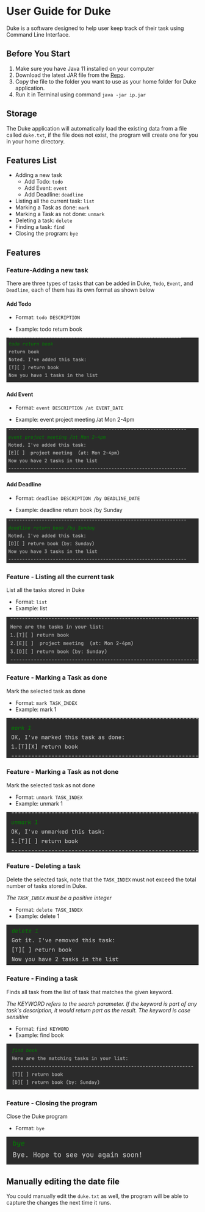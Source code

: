 # User Guide for Duke
Duke is a software designed to help user keep track of their task using Command Line Interface.


## Before You Start
1. Make sure you have Java 11 installed on your computer
2. Download the latest JAR file from the [Repo](https://github.com/lelerer/ip).
3. Copy the file to the folder you want to use as your home folder for Duke application.
4. Run it in Terminal using command `java -jar ip.jar`


## Storage
The Duke application will automatically load the existing data from a 
file called `duke.txt`, if the file does not exist, the program will create one for you in your home directory.


## Features List
- Adding a new task
  - Add Todo: `todo`
  - Add Event: `event`
  - Add Deadline: `deadline`
- Listing all the current task: `list`
- Marking a Task as done: `mark`
- Marking a Task as not done: `unmark`
- Deleting a task: `delete`
- Finding a task: `find` 
- Closing the program: `bye`


## Features

### Feature-Adding a new task
There are three types of tasks that can be added in Duke, `Todo`, `Event`, and `Deadline`, each of them has its own format as shown below
#### Add Todo 

- Format: `todo DESCRIPTION`

- Example: todo return book

![](TODO.png)

#### Add Event
- Format: `event DESCRIPTION /at EVENT_DATE`

- Example: event project meeting /at Mon 2-4pm

![](EVENT.png)

#### Add Deadline
- Format: `deadline DESCRIPTION /by DEADLINE_DATE`

- Example: deadline return book /by Sunday

![](DEADLINE.png)

### Feature - Listing all the current task
List all the tasks stored in Duke
- Format: `list`
- Example: list

![](LIST.png)

### Feature - Marking a Task as done
Mark the selected task as done
- Format: `mark TASK_INDEX`
- Example: mark 1

![](MARK.png)

### Feature - Marking a Task as not done
Mark the selected task as not done
- Format: `unmark TASK_INDEX`
- Example: unmark 1

![](UNMARK.png)

### Feature - Deleting a task
Delete the selected task, note that the `TASK_INDEX` must not exceed the total number of tasks stored in Duke.

*The `TASK_INDEX` must be a positive integer*
- Format: `delete TASK_INDEX`
- Example: delete 1

![](DELETE.png)

### Feature - Finding a task 
Finds all task from the list of task that matches the given keyword.

*The KEYWORD refers to the search parameter. If the keyword is part of any task's description, it would return part as the result.
The keyword is case sensitive*
- Format: `find KEYWORD`
- Example: find book

![](FIND.png)

### Feature - Closing the program
Close the Duke program
- Format: `bye`

![](BYE.png)

## Manually editing the date file
You could manually edit the `duke.txt` as well, the program will be able to capture the changes the next time it runs.
